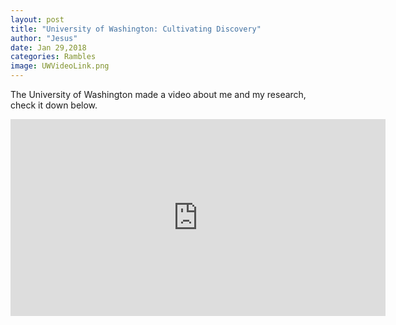 ```yaml
---
layout: post
title: "University of Washington: Cultivating Discovery"
author: "Jesus"
date: Jan 29,2018
categories: Rambles
image: UWVideoLink.png
---
```


The University of Washington made a video about me and my research, check it down below.

<iframe width="600" height="315" src="https://www.youtube.com/embed/eRAfphm7Eac" frameborder="0" allow="accelerometer; autoplay; encrypted-media; gyroscope; picture-in-picture" allowfullscreen>
</iframe>
